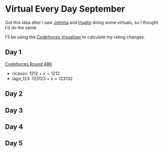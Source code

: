# Virtual Every Day September

Got this idea after I saw [Jotinha](https://codeforces.com/profile/Jotinha) and [Huglio](https://codeforces.com/profile/huglio) doing some virtuals, so I thought I'd do the same.

I'll be using the [Codeforces Visualizer](https://cfviz.netlify.app/virtual-rating-change.html) to calculate my rating changes.

## Day 1
[Codeforces Round 486](https://codeforces.com/contest/988)

- ricaxov: $1212 + x = 1212$
- iago_123: $123123 + x = 123132$
  
## Day 2

## Day 3

## Day 4

## Day 5
